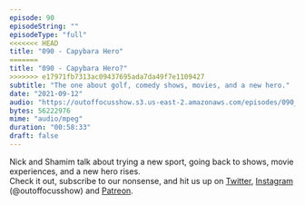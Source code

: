 ```yaml
---
episode: 90
episodeString: ""
episodeType: "full"
<<<<<<< HEAD
title: "090 - Capybara Hero"
=======
title: "090 - Capybara Hero?"
>>>>>>> e17971fb7313ac09437695ada7da49f7e1109427
subtitle: "The one about golf, comedy shows, movies, and a new hero." 
date: "2021-09-12"
audio: "https://outoffocusshow.s3.us-east-2.amazonaws.com/episodes/090_Capybara-Hero.mp3"
bytes: 56222976
mime: "audio/mpeg"
duration: "00:58:33"
draft: false
---
```


Nick and Shamim talk about trying a new sport, going back to shows, movie experiences, and a new hero rises.  
Check it out, subscribe to our nonsense, and hit us up on [Twitter][twit], [Instagram][insta] (\@outoffocusshow) and [Patreon][patreon].

[twit]: https://twitter.com/outoffocusshow
[insta]: https://instagram.com/outoffocusshow
[patreon]: https://www.patreon.com/outoffocusshow

